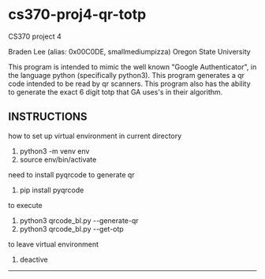 # cs370-proj4-qr-totp
CS370 project 4

Braden Lee (alias: 0x00C0DE, smallmediumpizza)
Oregon State University

This program is intended to mimic the well known "Google Authenticator", in the language python (specifically python3). This program generates a qr code intended to be read by qr scanners. This program also has the ability to generate the exact 6 digit totp that GA uses's in their algorithm. 

INSTRUCTIONS
---------------
how to set up virtual environment in current directory

1. python3 -m venv env
2. source env/bin/activate

need to install pyqrcode to generate qr

1. pip install pyqrcode

to execute

1. python3 qrcode_bl.py --generate-qr
2. python3 qrcode_bl.py --get-otp

to leave virtual environment

1. deactive
---------------
